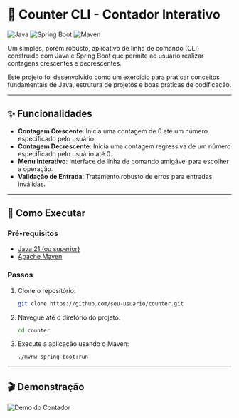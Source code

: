 # 🔢 Counter CLI - Contador Interativo

![Java](https://img.shields.io/badge/Java-21-blue?logo=openjdk&logoColor=white)
![Spring Boot](https://img.shields.io/badge/Spring_Boot-3.3.0-green?logo=spring&logoColor=white)
![Maven](https://img.shields.io/badge/Maven-4.0.0-red?logo=apache-maven&logoColor=white)

Um simples, porém robusto, aplicativo de linha de comando (CLI) construído com Java e Spring Boot que permite ao usuário realizar contagens crescentes e decrescentes.

Este projeto foi desenvolvido como um exercício para praticar conceitos fundamentais de Java, estrutura de projetos e boas práticas de codificação.

---

## ✨ Funcionalidades

- **Contagem Crescente**: Inicia uma contagem de 0 até um número especificado pelo usuário.
- **Contagem Decrescente**: Inicia uma contagem regressiva de um número especificado pelo usuário até 0.
- **Menu Interativo**: Interface de linha de comando amigável para escolher a operação.
- **Validação de Entrada**: Tratamento robusto de erros para entradas inválidas.

---

## 🚀 Como Executar

### Pré-requisitos
- [Java 21 (ou superior)](https://www.oracle.com/java/technologies/downloads/)
- [Apache Maven](https://maven.apache.org/download.cgi)

### Passos
1. Clone o repositório:
   ```bash
   git clone https://github.com/seu-usuario/counter.git
   ```
2. Navegue até o diretório do projeto:
   ```bash
   cd counter
   ```
3. Execute a aplicação usando o Maven:
   ```bash
   ./mvnw spring-boot:run
   ```

---

## 🎬 Demonstração

![Demo do Contador](https://github.com/user-attachments/assets/ab399129-f8dd-4bd6-9b02-2aff117bb795)

